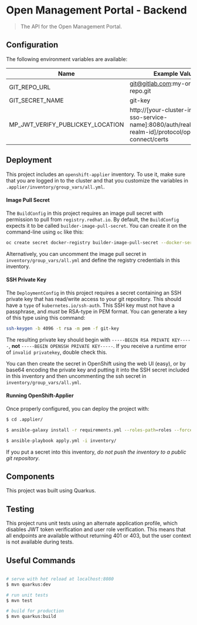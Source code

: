 # Open Management Portal - Backend

> The API for the Open Management Portal.

## Configuration

The following environment variables are available:

| Name | Example Value | Required |
|------|---------------|----------|
| GIT_REPO_URL | git@gitlab.com:my-org/omp-repo.git | True |
| GIT_SECRET_NAME | git-key | True |
| MP_JWT_VERIFY_PUBLICKEY_LOCATION | http://[your-cluster-internal-sso-service-name]:8080/auth/realms/[your-realm-id]/protocol/openid-connect/certs | True |

## Deployment

This project includes an `openshift-applier` inventory. To use it, make sure that you are logged in to the cluster and that you customize the variables in `.applier/inventory/group_vars/all.yml`. 

#### Image Pull Secret

The `BuildConfig` in this project requires an image pull secret with permission to pull from `registry.redhat.io`. By default, the `BuildConfig` expects it to be called `builder-image-pull-secret`. You can create it on the command-line using `oc` like this:

```bash
oc create secret docker-registry builder-image-pull-secret --docker-server=registry.redhat.io --docker-username=[your-username] --docker-password=[your-password] --docker-email=[anything]
```

Alternatively, you can uncomment the image pull secret in `inventory/group_vars/all.yml` and define the registry credentials in this inventory.

#### SSH Private Key

The `DeploymentConfig` in this project requires a secret containing an SSH private key that has read/write access to your git repository. This should have a `type` of `kubernetes.io/ssh-auth`. This SSH key must not have a passphrase, and _must_ be RSA-type in PEM format. You can generate a key of this type using this command:

```bash
ssh-keygen -b 4096 -t rsa -m pem -f git-key
```

The resulting private key should begin with `-----BEGIN RSA PRIVATE KEY-----`, **not** `-----BEGIN OPENSSH PRIVATE KEY-----`. If you receive a runtime error of `invalid privatekey`, double check this.

You can then create the secret in OpenShift using the web UI (easy), or by base64 encoding the private key and putting it into the SSH secret included in this inventory and then uncommenting the ssh secret in `inventory/group_vars/all.yml`.

#### Running OpenShift-Applier

Once properly configured, you can deploy the project with:

```bash
$ cd .applier/

$ ansible-galaxy install -r requirements.yml --roles-path=roles --force

$ ansible-playbook apply.yml -i inventory/
```

If you put a secret into this inventory, _do not push the inventory to a public git repository_.

## Components

This project was built using Quarkus.

## Testing

This project runs unit tests using an alternate application profile, which disables JWT token verification and user role verification. This means that all endpoints are available without returning 401 or 403, but the user context is not available during tests.

## Useful Commands

``` bash

# serve with hot reload at localhost:8080
$ mvn quarkus:dev

# run unit tests
$ mvn test

# build for production
$ mvn quarkus:build

```
